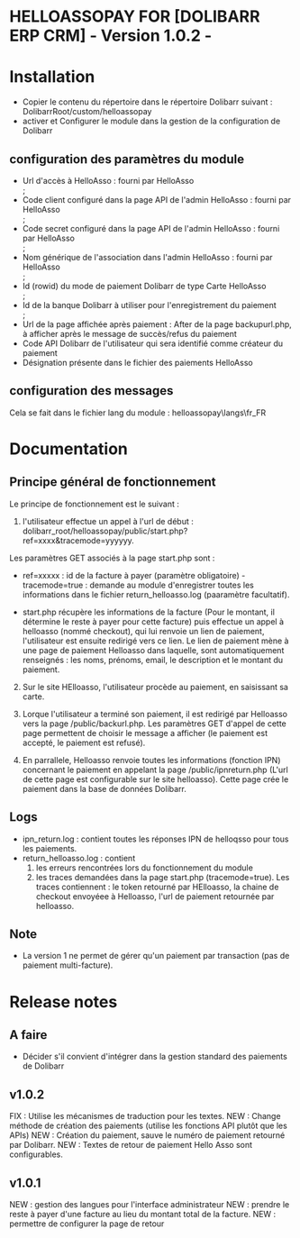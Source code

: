 # HELLOASSOPAY FOR [DOLIBARR ERP CRM] - Version 1.0.2 -

# Installation

- Copier le contenu du répertoire dans le répertoire Dolibarr suivant : DolibarrRoot/custom/helloassopay
- activer et Configurer le module dans la gestion de la configuration de Dolibarr

## configuration des paramètres du module

- Url d'accès à HelloAsso : fourni par HelloAsso</br>;
- Code client configuré dans la page API de l'admin HelloAsso : fourni par HelloAsso</br>;
- Code secret configuré dans la page API de l'admin HelloAsso : fourni par HelloAsso</br>;
- Nom générique de l'association dans l'admin HelloAsso : fourni par HelloAsso</br>;
- Id (rowid) du mode de paiement Dolibarr de type Carte HelloAsso</br>;
- Id de la banque Dolibarr à utiliser pour l'enregistrement du paiement </br>;
- Url de la page affichée après paiement : After de la page backupurl.php, à afficher après le message de succès/refus du paiement
- Code API Dolibarr de l'utilisateur qui sera identifié comme créateur du paiement
- Désignation présente dans le fichier des paiements HelloAsso

## configuration des messages
Cela se fait dans le fichier lang du module : helloassopay\langs\fr_FR

# Documentation

## Principe général de fonctionnement

Le principe de fonctionnement est le suivant :

1) l'utilisateur effectue un appel à l'url de début : dolibarr_root/helloassopay/public/start.php?ref=xxxx&tracemode=yyyyyy.

Les paramètres GET associés à la page start.php sont :

- ref=xxxxx : id de la facture à payer (paramètre obligatoire)
-tracemode=true : demande au module d'enregistrer toutes les informations dans le fichier return_helloasso.log (paaramètre facultatif).

- start.php récupère les informations de la facture (Pour le montant, il détermine le reste à payer pour cette facture) puis effectue un appel à helloasso (nommé checkout), qui lui renvoie un lien de paiement, l'utilisateur est ensuite redirigé vers ce lien.
Le lien de paiement mène à une page de paiement Helloasso dans laquelle, sont automatiquement renseignés : les noms, prénoms, email, le description et le montant du paiement.

2) Sur le site HElloasso, l'utilisateur procède au paiement, en saisissant sa carte.

3) Lorque l'utilisateur a terminé son paiement, il est redirigé par Helloasso vers la page /public/backurl.php. Les paramètres GET d'appel de cette page permettent de choisir le message a afficher (le paiement est accepté, le paiement est refusé).

4) En parrallele, Helloasso renvoie toutes les informations (fonction IPN) concernant le paiement en appelant la page /public/ipnreturn.php (L'url de cette page est configurable sur le site helloasso). Cette page crée le paiement dans la base de données Dolibarr.

## Logs

- ipn_return.log : contient toutes les réponses IPN de helloqsso pour tous les paiements.
- return_helloasso.log : contient
  1) les erreurs rencontrées lors du fonctionnement du module
  2) les traces demandées dans la page start.php (tracemode=true). Les traces contiennent : le token retourné par HElloasso, la chaine de checkout envoyéee à Helloasso, l'url de paiement retournée par helloasso.

## Note

- La version 1 ne permet de gérer qu'un paiement par transaction (pas de paiement multi-facture).

# Release notes

## A faire

- Décider s'il convient d'intégrer dans la gestion standard des paiements de Dolibarr

## v1.0.2

FIX : Utilise les mécanismes de traduction pour les textes.
NEW : Change méthode de création des paiements (utilise les fonctions API plutôt que les APIs)
NEW : Création du paiement, sauve le numéro de paiement retourné par Dolibarr.
NEW :  Textes de retour de paiement Hello Asso sont configurables.

## v1.0.1

NEW : gestion des langues pour l'interface administrateur
NEW : prendre le reste à payer d'une facture au lieu du montant total de la facture.
NEW : permettre de configurer la page de retour
